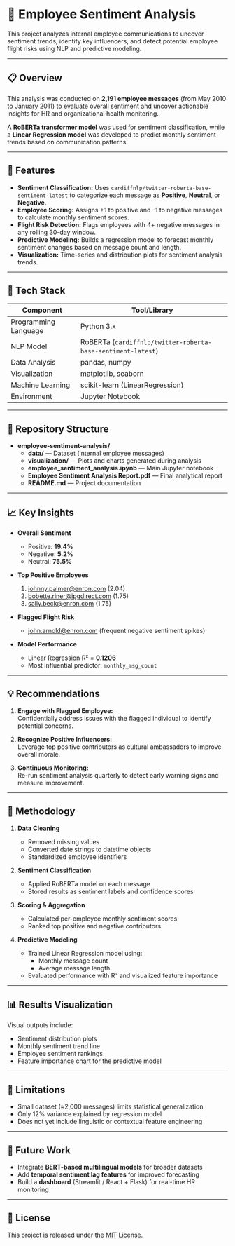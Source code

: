 # 🧠 Employee Sentiment Analysis

This project analyzes internal employee communications to uncover sentiment trends, identify key influencers, and detect potential employee flight risks using NLP and predictive modeling.

---

## 📋 Overview

This analysis was conducted on **2,191 employee messages** (from May 2010 to January 2011) to evaluate overall sentiment and uncover actionable insights for HR and organizational health monitoring.

A **RoBERTa transformer model** was used for sentiment classification, while a **Linear Regression model** was developed to predict monthly sentiment trends based on communication patterns.

---

## 🚀 Features

- **Sentiment Classification:** Uses `cardiffnlp/twitter-roberta-base-sentiment-latest` to categorize each message as **Positive**, **Neutral**, or **Negative**.  
- **Employee Scoring:** Assigns +1 to positive and -1 to negative messages to calculate monthly sentiment scores.  
- **Flight Risk Detection:** Flags employees with 4+ negative messages in any rolling 30-day window.  
- **Predictive Modeling:** Builds a regression model to forecast monthly sentiment changes based on message count and length.  
- **Visualization:** Time-series and distribution plots for sentiment analysis trends.

---

## 🧰 Tech Stack

| Component | Tool/Library |
|------------|---------------|
| Programming Language | Python 3.x |
| NLP Model | RoBERTa (`cardiffnlp/twitter-roberta-base-sentiment-latest`) |
| Data Analysis | pandas, numpy |
| Visualization | matplotlib, seaborn |
| Machine Learning | scikit-learn (LinearRegression) |
| Environment | Jupyter Notebook |

---

## 📂 Repository Structure

- **employee-sentiment-analysis/**
  - **data/** — Dataset (internal employee messages)
  - **visualization/** — Plots and charts generated during analysis
  - **employee_sentiment_analysis.ipynb** — Main Jupyter notebook
  - **Employee Sentiment Analysis Report.pdf** — Final analytical report
  - **README.md** — Project documentation


---

## 📈 Key Insights

- **Overall Sentiment**
  - Positive: **19.4%**
  - Negative: **5.2%**
  - Neutral: **75.5%**

- **Top Positive Employees**
  1. johnny.palmer@enron.com (2.04)  
  2. bobette.riner@ipgdirect.com (1.75)  
  3. sally.beck@enron.com (1.75)

- **Flagged Flight Risk**
  - john.arnold@enron.com (frequent negative sentiment spikes)

- **Model Performance**
  - Linear Regression R² = **0.1206**
  - Most influential predictor: `monthly_msg_count`

---

## 💡 Recommendations

1. **Engage with Flagged Employee:**  
   Confidentially address issues with the flagged individual to identify potential concerns.

2. **Recognize Positive Influencers:**  
   Leverage top positive contributors as cultural ambassadors to improve overall morale.

3. **Continuous Monitoring:**  
   Re-run sentiment analysis quarterly to detect early warning signs and measure improvement.

---

## 📘 Methodology

1. **Data Cleaning**  
   - Removed missing values  
   - Converted date strings to datetime objects  
   - Standardized employee identifiers  

2. **Sentiment Classification**  
   - Applied RoBERTa model on each message  
   - Stored results as sentiment labels and confidence scores  

3. **Scoring & Aggregation**  
   - Calculated per-employee monthly sentiment scores  
   - Ranked top positive and negative contributors  

4. **Predictive Modeling**  
   - Trained Linear Regression model using:
     - Monthly message count  
     - Average message length  
   - Evaluated performance with R² and visualized feature importance  

---

## 📊 Results Visualization

Visual outputs include:

- Sentiment distribution plots  
- Monthly sentiment trend line  
- Employee sentiment rankings  
- Feature importance chart for the predictive model  

---

## 🧩 Limitations

- Small dataset (≈2,000 messages) limits statistical generalization  
- Only 12% variance explained by regression model  
- Does not yet include linguistic or contextual feature engineering  

---

## 🧭 Future Work

- Integrate **BERT-based multilingual models** for broader datasets  
- Add **temporal sentiment lag features** for improved forecasting  
- Build a **dashboard** (Streamlit / React + Flask) for real-time HR monitoring  

---

## 📄 License

This project is released under the [MIT License](LICENSE).





